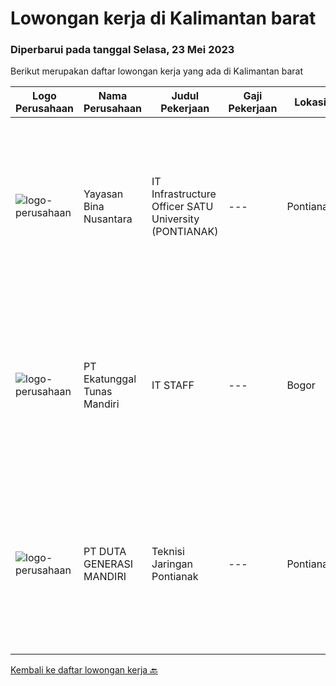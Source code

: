 
  # Lowongan kerja di Kalimantan barat

  ### Diperbarui pada tanggal Selasa, 23 Mei 2023

  Berikut merupakan daftar lowongan kerja yang ada di Kalimantan barat

  |Logo Perusahaan | Nama Perusahaan | Judul Pekerjaan | Gaji Pekerjaan | Lokasi | Deskripsi | Tanggal diunggah | Pranala |
  | -------------- | --------------- | --------------- | --------- | --------- | -------------- | ------- | ----------- |
  |![logo-perusahaan](https://image-service-cdn.seek.com.au/299dad8efc22bd883e751be779b1e6f409671577/ee4dce1061f3f616224767ad58cb2fc751b8d2dc)|Yayasan Bina Nusantara|IT Infrastructure Officer SATU University (PONTIANAK)|---|Pontianak|Job Description: Site dan traffice perfomance monitoring SLA for helpdesk resoluton Periodic maintenance or applicaton and data Identify &amp;...|Selasa, 16 Mei 2023|https://www.jobstreet.co.id/id/job/it-infrastructure-officer-satu-university-pontianak-4335516?token=0~fd5b2f4f-5dd3-4bcc-982f-85713f2aa9d5&sectionRank=1&jobId=jobstreet-id-job-4335516|
|![logo-perusahaan](https://image-service-cdn.seek.com.au/e94cb4b3c5bb0a2ab28556ea5133dc6ec5ea9dfa/ee4dce1061f3f616224767ad58cb2fc751b8d2dc)|PT Ekatunggal Tunas Mandiri|IT STAFF|---|Bogor|"Anda Seorang Yang Proaktif, Komunikatif &amp; Menyukai Pekerjaan Bidang IT ?"PT. Ekatunggal Tunas Mandiri adalah perusahaan yang sedang berkembang...|Rabu, 10 Mei 2023|https://www.jobstreet.co.id/id/job/it-staff-4328458?token=0~fd5b2f4f-5dd3-4bcc-982f-85713f2aa9d5&sectionRank=2&jobId=jobstreet-id-job-4328458|
|![logo-perusahaan](https://image-service-cdn.seek.com.au/f6d4c20e039a9103d16d613786829da485a07a5f/ee4dce1061f3f616224767ad58cb2fc751b8d2dc)|PT DUTA GENERASI MANDIRI|Teknisi Jaringan Pontianak|---|Pontianak|- Melakukan aktivitas instalasi dan aktivasi kepada pelanggan. - Memberikan dukungan teknis kepada pelanggan melalui pemecahan masalah jarak jauh atau...|Kamis, 11 Mei 2023|https://www.jobstreet.co.id/id/job/teknisi-jaringan-pontianak-1035768881?token=0~fd5b2f4f-5dd3-4bcc-982f-85713f2aa9d5&sectionRank=3&jobId=jobstreet-id-job-1035768881|


  [Kembali ke daftar lowongan kerja 🔙](../README.md#daftar-lowongan-kerja)
  